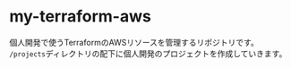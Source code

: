 # my-terraform-aws
個人開発で使うTerraformのAWSリソースを管理するリポジトリです。  
`/projects`ディレクトリの配下に個人開発のプロジェクトを作成していきます。